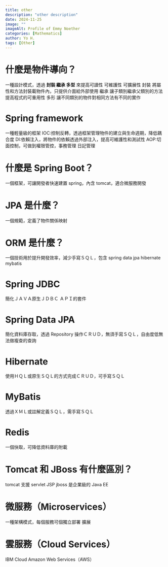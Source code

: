 ```yaml
---
title: other
description: "other description"
date: 2024-11-25
image: ""
imageAlt: Profile of Emmy Noether
categories: [Mathematics]
author: Yo H.
tags: [Other]
---
```


# 什麼是物件導向？

一種設計模式，透過 **封裝 繼承 多型** 來提高可讀性 可維護性 可擴展性
封裝 將屬性和方法封裝載物件內，只提供介面給外部使用
繼承 讓子類別繼承父類別的方法 提高程式的可重用性
多形 讓不同類別的物件對相同方法有不同的實作

# Spring framework

一種輕量級的框架
IOC:控制反轉，透過框架管理物件的建立與生命週期，降低耦合度
DI:依賴注入，將物件的依賴透過外部注入，提高可維護性和測試性
AOP:切面控制，可做到權限管控，事務管理 日記管理

# 什麼是 Spring Boot？

一個框架，可讓開發者快速建置 spring，內含 tomcat，適合微服務開發

# JPA 是什麼？

一個規範，定義了物件關係映射

# ORM 是什麼？

一個技術用於提升開發效率，減少手寫ＳＱＬ，包含 spring data jpa hibernate mybatis

# Spring JDBC

簡化ＪＡＶＡ原生ＪＤＢＣ ＡＰＩ的套件

# Spring Data JPA

簡化資料庫存取，透過 Repository 操作ＣＲＵＤ，無須手寫ＳＱＬ，自由度低無法做複查的查詢

# Hibernate

使用ＨＱＬ或原生ＳＱＬ的方式完成ＣＲＵＤ，可手寫ＳＱＬ

# MyBatis

透過ＸＭＬ或註解定義ＳＱＬ，需手寫ＳＱＬ

# Redis

一個快取，可降低資料庫的附載

# Tomcat 和 JBoss 有什麼區別？

tomcat 支援 servlet JSP
jboss 是企業級的 Java EE

# 微服務（Microservices）

一種架構模式，每個服務可個獨立部署 擴展

# 雲服務（Cloud Services）

IBM Cloud
Amazon Web Services（AWS）

